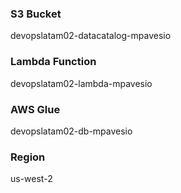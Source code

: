 ### S3 Bucket
devopslatam02-datacatalog-mpavesio

### Lambda Function
devopslatam02-lambda-mpavesio

### AWS Glue
devopslatam02-db-mpavesio

### Region
us-west-2 

